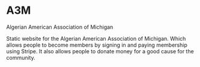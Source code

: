 # A3M
Algerian American Association of Michigan

Static website for the Algerian American Association of Michigan.
Which allows people to become members by signing in and paying membership using Stripe.
It also allows people to donate money for a good cause for the community.
